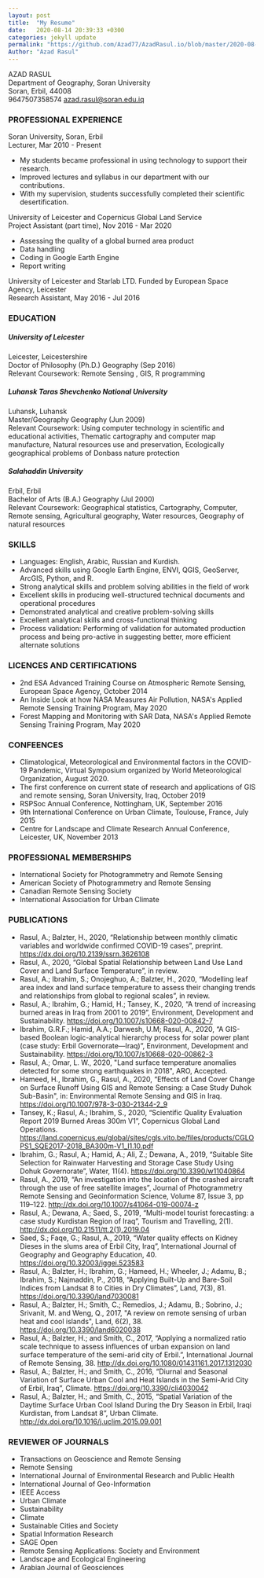 ```yaml
---
layout: post
title:  "My Resume"
date:   2020-08-14 20:39:33 +0300
categories: jekyll update
permalink: "https://github.com/Azad77/AzadRasul.io/blob/master/2020-08-14-my-resume.markdown"
Author: "Azad Rasul"
---
```


AZAD RASUL<br/>
Department of Geography, Soran University<br/>     Soran, Erbil, 44008<br/>     9647507358574     azad.rasul@soran.edu.iq
### PROFESSIONAL EXPERIENCE
Soran University, Soran, Erbil<br/>
Lecturer, Mar 2010 - Present 
*	My students became professional in using technology to support their research. 
*	Improved lectures and syllabus in our department with our contributions. 
*	With my supervision, students successfully completed their scientific desertification.
 
University of Leicester and Copernicus Global Land Service<br/>
Project Assistant (part time), Nov 2016 - Mar 2020 
*	Assessing the quality of a global burned area product
*	Data handling 
*	Coding in Google Earth Engine
*	Report writing 
 
University of Leicester and Starlab LTD. Funded by European Space Agency, Leicester<br/>
Research Assistant, May 2016 - Jul 2016 
### EDUCATION
##### University of Leicester<br/>
Leicester, Leicestershire<br/>
Doctor of Philosophy (Ph.D.) Geography (Sep 2016)<br/>
Relevant Coursework: Remote Sensing , GIS, R programming<br/> 
##### Luhansk Taras Shevchenko National University<br/>
Luhansk, Luhansk<br/>
Master/Geography Geography (Jun 2009)<br/>
Relevant Coursework: Using computer technology in scientific and educational activities, Thematic cartography and computer map manufacture, Natural resources use and preservation, Ecologically geographical problems of Donbass nature protection<br/> 
##### Salahaddin University<br/>
Erbil, Erbil<br/>
Bachelor of Arts (B.A.) Geography (Jul 2000)<br/>
Relevant Coursework: Geographical statistics, Cartography, Computer, Remote sensing, Agricultural geography, Water resources, Geography of natural resources 
### SKILLS
*	Languages: English, Arabic, Russian and Kurdish.
*	Advanced skills using Google Earth Engine, ENVI, QGIS, GeoServer, ArcGIS, Python, and R.
*	Strong analytical skills and problem solving abilities in the field of work
*	Excellent skills in producing well-structured technical documents and operational procedures
*	Demonstrated analytical and creative problem-solving skills
*	Excellent analytical skills and cross-functional thinking
*	Process validation: Performing of validation for automated production process and being pro-active in suggesting better, more efficient alternate solutions

### LICENCES AND CERTIFICATIONS
*	2nd ESA Advanced Training Course on Atmospheric Remote Sensing, European Space Agency, October 2014
*	An Inside Look at how NASA Measures Air Pollution, NASA's Applied Remote Sensing Training Program, May 2020
*	Forest Mapping and Monitoring with SAR Data, NASA's Applied Remote Sensing Training Program, May 2020

### CONFEENCES
*	Climatological, Meteorological and Environmental factors in the COVID-19 Pandemic, Virtual Symposium organized by World Meteorological Organization, August 2020.  
*	The first conference on current state of research and applications of GIS and remote sensing, Soran University, Iraq, October 2019
*	RSPSoc Annual Conference, Nottingham, UK, September 2016
*	9th International Conference on Urban Climate, Toulouse, France, July 2015
*	Centre for Landscape and Climate Research Annual Conference, Leicester, UK, November 2013

### PROFESSIONAL MEMBERSHIPS
*	International Society for Photogrammetry and Remote Sensing
*	American Society of Photogrammetry and Remote Sensing
*	Canadian Remote Sensing Society
*	International Association for Urban Climate

### PUBLICATIONS
*	Rasul, A.; Balzter, H., 2020, “Relationship between monthly climatic variables and worldwide confirmed COVID-19 cases”, preprint. <https://dx.doi.org/10.2139/ssrn.3626108>
*	Rasul, A., 2020, “Global Spatial Relationship between Land Use Land Cover and Land Surface Temperature”, in review.
*	Rasul, A.; Ibrahim, S.; Onojeghuo, A.; Balzter, H., 2020, “Modelling leaf area index and land surface temperature to assess their changing trends and relationships from global to regional scales”, in review.
*	Rasul, A.; Ibrahim, G.; Hamid, H.; Tansey, K., 2020, “A trend of increasing burned areas in Iraq from 2001 to 2019”, Environment, Development and Sustainability. <https://doi.org/10.1007/s10668-020-00842-7>
*	Ibrahim, G.R.F.; Hamid, A.A.; Darwesh, U.M; Rasul, A., 2020, “A GIS-based Boolean logic-analytical hierarchy process for solar power plant (case study: Erbil Governorate—Iraq)”, Environment, Development and Sustainability. <https://doi.org/10.1007/s10668-020-00862-3> 
*	Rasul, A.; Omar, L. W., 2020, "Land surface temperature anomalies detected for some strong earthquakes in 2018", ARO, Accepted. 
*	Hameed, H., Ibrahim, G., Rasul, A., 2020, “Effects of Land Cover Change on Surface Runoff Using GIS and Remote Sensing: a Case Study Duhok Sub-Basin", in: Environmental Remote Sensing and GIS in Iraq. <https://doi.org/10.1007/978-3-030-21344-2_9> 
*	Tansey, K.; Rasul, A.; Ibrahim, S., 2020, “Scientific Quality Evaluation Report 2019 Burned Areas 300m V1”, Copernicus Global Land Operations. <https://land.copernicus.eu/global/sites/cgls.vito.be/files/products/CGLOPS1_SQE2017-2018_BA300m-V1_I1.10.pdf>
*	Ibrahim, G.; Rasul, A.; Hamid, A.; Ali, Z.; Dewana, A., 2019, “Suitable Site Selection for Rainwater Harvesting and Storage Case Study Using Dohuk Governorate”, Water, 11(4). <https://doi.org/10.3390/w11040864> 
*	Rasul, A., 2019, “An investigation into the location of the crashed aircraft through the use of free satellite images”, Journal of Photogrammetry Remote Sensing and Geoinformation Science, Volume 87, Issue 3, pp 119–122. <http://dx.doi.org/10.1007/s41064-019-00074-z> 
*	Rasul, A.; Dewana, A.; Saed, S., 2019, “Multi-model tourist forecasting: a case study Kurdistan Region of Iraq”, Tourism and Travelling, 2(1). <http://dx.doi.org/10.21511/tt.2(1).2019.04>
*	Saed, S.; Faqe, G.; Rasul, A., 2019, “Water quality effects on Kidney Dieses in the slums area of Erbil City, Iraq”, International Journal of Geography and Geography Education, 40. <https://doi.org/10.32003/iggei.523583> 
*	Rasul, A.; Balzter, H.; Ibrahim, G.; Hameed, H.; Wheeler, J.; Adamu, B.; Ibrahim, S.; Najmaddin, P., 2018, “Applying Built-Up and Bare-Soil Indices from Landsat 8 to Cities in Dry Climates”, Land, 7(3), 81. <https://doi.org/10.3390/land7030081>
*	Rasul, A.; Balzter, H.; Smith, C.; Remedios, J.; Adamu, B.; Sobrino, J.; Srivanit, M. and Weng, Q., 2017, "A review on remote sensing of urban heat and cool islands", Land, 6(2), 38. <https://doi.org/10.3390/land6020038>
*	Rasul, A.; Balzter, H.; and Smith, C., 2017, “Applying a normalized ratio scale technique to assess influences of urban expansion on land surface temperature of the semi-arid city of Erbil.”, International Journal of Remote Sensing, 38. <http://dx.doi.org/10.1080/01431161.2017.1312030>
*	Rasul, A.; Balzter, H.; and Smith, C., 2016, “Diurnal and Seasonal Variation of Surface Urban Cool and Heat Islands in the Semi-Arid City of Erbil, Iraq”, Climate. <https://doi.org/10.3390/cli4030042> 
*	Rasul, A.; Balzter, H.; and Smith, C., 2015, “Spatial Variation of the Daytime Surface Urban Cool Island During the Dry Season in Erbil, Iraqi Kurdistan, from Landsat 8”, Urban Climate. <http://dx.doi.org/10.1016/j.uclim.2015.09.001>

### REVIEWER OF JOURNALS
*	Transactions on Geoscience and Remote Sensing
*	Remote Sensing
*	International Journal of Environmental Research and Public Health 
*	International Journal of Geo-Information 
*	IEEE Access
*	Urban Climate
*	Sustainability
*	Climate
*	Sustainable Cities and Society
*	Spatial Information Research
*	SAGE Open
*	Remote Sensing Applications: Society and Environment
*	Landscape and Ecological Engineering
*	Arabian Journal of Geosciences


[jekyll-docs]: https://jekyllrb.com/docs/home
[jekyll-gh]:   https://github.com/jekyll/jekyll
[jekyll-talk]: https://talk.jekyllrb.com/


